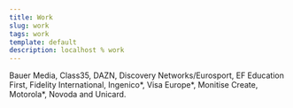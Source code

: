 ```yaml
---
title: Work
slug: work
tags: work
template: default
description: localhost % work
---
```


<span title="Absolute Radio, KISS, Magic, et al">Bauer Media</span>, Class35, DAZN, Discovery Networks/Eurosport, EF Education First, Fidelity International, <span title="via Monitise Create (now Big Radical)">Ingenico*</span>, <span title="via Monitise Create (now Etch)">Visa Europe*</span>, <span class="now Etch">Monitise Create</span>, <span title="via Mobile 5">Motorola*</span>, Novoda and <span title="via Humancrafted">Unicard</span>.